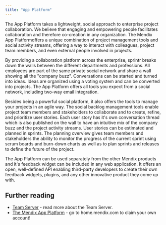 ```yaml
---
title: "App Platform"
---
```

The App Platform takes a lightweight, social approach to enterprise project collaboration. We believe that engaging and empowering people facilitates collaboration and therefore co-creation in any organization. The Mendix App Platformoffers a unique combination of project management tools and social activity streams, offering a way to interact with colleagues, project team members, and even external people involved in projects.

By providing a collaboration platform across the enterprise, sprintr breaks down the walls between the different departments and professions. All employees are part of the same private social network and share a wall showing all the "company buzz". Conversations can be started and turned into ideas. Ideas are organized using a voting system and can be converted into projects. The App Platform offers all tools you expect from a social network, including two-way email integration.

Besides being a powerful social platform, it also offers the tools to manage your projects in an agile way. The social backlog management tools enable project team members and stakeholders to collaborate and to create, refine, and prioritize user stories. Each user story has it's own conversation thread which is also published on the wall to have an intuitive mix of the company buzz and the project activity streams. User stories can be estimated and planned in sprints. The planning overview gives team members and stakeholders the ability to monitor the progress of the current sprint using scrum boards and burn-down charts as well as to plan sprints and releases to define the future of the project.

The App Platform can be used separately from the other Mendix products and it's feedback widget can be included in any web application. It offers an open, well-defined API enabling third-party developers to create their own feedback widgets, plugins, and any other innovative product they come up with.

## Further reading

*   [Team Server](team-server) - read more about the Team Server.
*   [The Mendix App Platform](http://home.mendix.com) - go to home.mendix.com to claim your own account!
